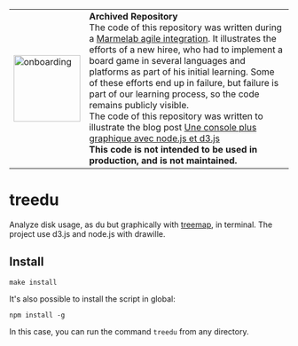 <table>
        <tr>
            <td><img width="120" src="https://cdnjs.cloudflare.com/ajax/libs/octicons/8.5.0/svg/rocket.svg" alt="onboarding" /></td>
            <td><strong>Archived Repository</strong><br />
            The code of this repository was written during a <a href="https://marmelab.com/blog/2018/09/05/agile-integration.html">Marmelab agile integration</a>. It illustrates the efforts of a new hiree, who had to implement a board game in several languages and platforms as part of his initial learning. Some of these efforts end up in failure, but failure is part of our learning process, so the code remains publicly visible.<br />
		    The code of this repository was written to illustrate the blog post <a href="https://marmelab.com/blog/2014/10/03/graphical-du-with-d3.html">Une console plus graphique avec node.js et d3.js</a><br />
	    <strong>This code is not intended to be used in production, and is not maintained.</strong>
	    </td>
        </tr>
</table>


# treedu

Analyze disk usage, as du but graphically with [treemap](http://bl.ocks.org/mbostock/4063582), in terminal. The project use d3.js and node.js with drawille.

## Install

    make install

It's also possible to install the script in global:

    npm install -g 

In this case, you can run the command `treedu`  from any directory.

